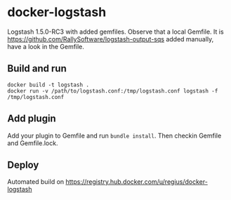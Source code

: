 # docker-logstash
Logstash 1.5.0-RC3 with added gemfiles. Observe that a local Gemfile. It is https://github.com/RallySoftware/logstash-output-sqs added manually, have a look in the Gemfile. 

## Build and run 
```
docker build -t logstash .
docker run -v /path/to/logstash.conf:/tmp/logstash.conf logstash -f /tmp/logstash.conf
```
## Add plugin
Add your plugin to Gemfile and run `bundle install`. Then checkin Gemfile and Gemfile.lock.
## Deploy
Automated build on https://registry.hub.docker.com/u/regius/docker-logstash
